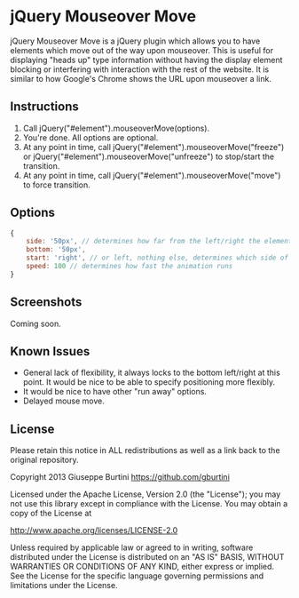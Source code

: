 # jQuery Mouseover Move

jQuery Mouseover Move is a jQuery plugin which allows you to have elements which move out of the way upon mouseover. This is useful for displaying "heads up" type information without having the display element blocking or interfering with interaction with the rest of the website. It is similar to how Google's Chrome shows the URL upon mouseover a link.

## Instructions

1. Call jQuery("#element").mouseoverMove(options).
2. You're done. All options are optional.
3. At any point in time, call jQuery("#element").mouseoverMove("freeze") or jQuery("#element").mouseoverMove("unfreeze") to stop/start the transition.
4. At any point in time, call jQuery("#element").mouseoverMove("move") to force transition.

## Options

```javascript
{
	side: '50px', // determines how far from the left/right the element sits.
	bottom: '50px',
	start: 'right', // or left, nothing else, determines which side of the screen it starts on
	speed: 100 // determines how fast the animation runs
}
```

## Screenshots

Coming soon.

## Known Issues

* General lack of flexibility, it always locks to the bottom left/right at this point. It would be nice to be able to specify positioning more flexibly.
* It would be nice to have other "run away" options.
* Delayed mouse move. 

## License 

Please retain this notice in ALL redistributions as well as a link back to the original repository.

Copyright 2013 Giuseppe Burtini      https://github.com/gburtini

Licensed under the Apache License, Version 2.0 (the "License");
you may not use this library except in compliance with the License.
You may obtain a copy of the License at

http://www.apache.org/licenses/LICENSE-2.0

Unless required by applicable law or agreed to in writing, software
distributed under the License is distributed on an "AS IS" BASIS,
WITHOUT WARRANTIES OR CONDITIONS OF ANY KIND, either express or implied.
See the License for the specific language governing permissions and
limitations under the License.

